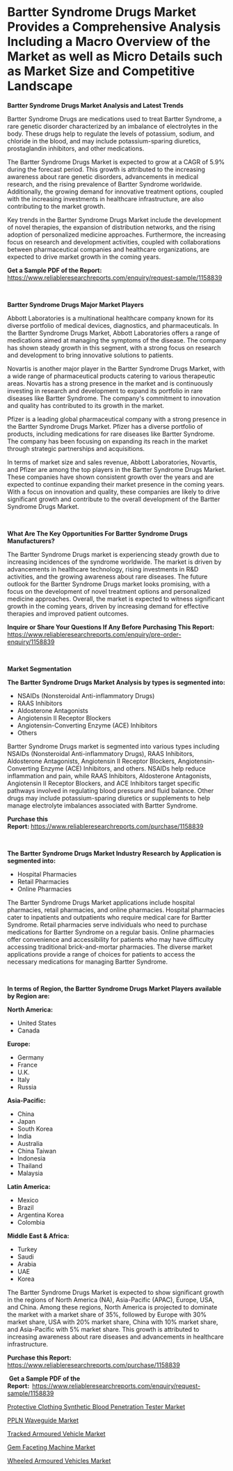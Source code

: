 <p><h1>Bartter Syndrome Drugs Market Provides a Comprehensive Analysis Including a Macro Overview of the Market as well as Micro Details such as Market Size and Competitive Landscape</h1></p><p><strong>Bartter Syndrome Drugs Market Analysis and Latest Trends</strong></p>
<p><p>Bartter Syndrome Drugs are medications used to treat Bartter Syndrome, a rare genetic disorder characterized by an imbalance of electrolytes in the body. These drugs help to regulate the levels of potassium, sodium, and chloride in the blood, and may include potassium-sparing diuretics, prostaglandin inhibitors, and other medications.</p><p>The Bartter Syndrome Drugs Market is expected to grow at a CAGR of 5.9% during the forecast period. This growth is attributed to the increasing awareness about rare genetic disorders, advancements in medical research, and the rising prevalence of Bartter Syndrome worldwide. Additionally, the growing demand for innovative treatment options, coupled with the increasing investments in healthcare infrastructure, are also contributing to the market growth.</p><p>Key trends in the Bartter Syndrome Drugs Market include the development of novel therapies, the expansion of distribution networks, and the rising adoption of personalized medicine approaches. Furthermore, the increasing focus on research and development activities, coupled with collaborations between pharmaceutical companies and healthcare organizations, are expected to drive market growth in the coming years.</p></p>
<p><strong>Get a Sample PDF of the Report:&nbsp;</strong> <a href="https://www.reliableresearchreports.com/enquiry/request-sample/1158839">https://www.reliableresearchreports.com/enquiry/request-sample/1158839</a></p>
<p>&nbsp;</p>
<p><strong>Bartter Syndrome Drugs Major Market Players</strong></p>
<p><p>Abbott Laboratories is a multinational healthcare company known for its diverse portfolio of medical devices, diagnostics, and pharmaceuticals. In the Bartter Syndrome Drugs Market, Abbott Laboratories offers a range of medications aimed at managing the symptoms of the disease. The company has shown steady growth in this segment, with a strong focus on research and development to bring innovative solutions to patients.</p><p>Novartis is another major player in the Bartter Syndrome Drugs Market, with a wide range of pharmaceutical products catering to various therapeutic areas. Novartis has a strong presence in the market and is continuously investing in research and development to expand its portfolio in rare diseases like Bartter Syndrome. The company's commitment to innovation and quality has contributed to its growth in the market.</p><p>Pfizer is a leading global pharmaceutical company with a strong presence in the Bartter Syndrome Drugs Market. Pfizer has a diverse portfolio of products, including medications for rare diseases like Bartter Syndrome. The company has been focusing on expanding its reach in the market through strategic partnerships and acquisitions.</p><p>In terms of market size and sales revenue, Abbott Laboratories, Novartis, and Pfizer are among the top players in the Bartter Syndrome Drugs Market. These companies have shown consistent growth over the years and are expected to continue expanding their market presence in the coming years. With a focus on innovation and quality, these companies are likely to drive significant growth and contribute to the overall development of the Bartter Syndrome Drugs Market.</p></p>
<p>&nbsp;</p>
<p><strong>What Are The Key Opportunities For Bartter Syndrome Drugs Manufacturers?</strong></p>
<p><p>The Bartter Syndrome Drugs market is experiencing steady growth due to increasing incidences of the syndrome worldwide. The market is driven by advancements in healthcare technology, rising investments in R&D activities, and the growing awareness about rare diseases. The future outlook for the Bartter Syndrome Drugs market looks promising, with a focus on the development of novel treatment options and personalized medicine approaches. Overall, the market is expected to witness significant growth in the coming years, driven by increasing demand for effective therapies and improved patient outcomes.</p></p>
<p><strong>Inquire or Share Your Questions If Any Before Purchasing This Report:</strong> <a href="https://www.reliableresearchreports.com/enquiry/pre-order-enquiry/1158839">https://www.reliableresearchreports.com/enquiry/pre-order-enquiry/1158839</a></p>
<p>&nbsp;</p>
<p><strong>Market Segmentation</strong></p>
<p><strong>The Bartter Syndrome Drugs Market Analysis by types is segmented into:</strong></p>
<p><ul><li>NSAIDs (Nonsteroidal Anti-inflammatory Drugs)</li><li>RAAS Inhibitors</li><li>Aldosterone Antagonists</li><li>Angiotensin II Receptor Blockers</li><li>Angiotensin-Converting Enzyme (ACE) Inhibitors</li><li>Others</li></ul></p>
<p><p>Bartter Syndrome Drugs market is segmented into various types including NSAIDs (Nonsteroidal Anti-inflammatory Drugs), RAAS Inhibitors, Aldosterone Antagonists, Angiotensin II Receptor Blockers, Angiotensin-Converting Enzyme (ACE) Inhibitors, and others. NSAIDs help reduce inflammation and pain, while RAAS Inhibitors, Aldosterone Antagonists, Angiotensin II Receptor Blockers, and ACE Inhibitors target specific pathways involved in regulating blood pressure and fluid balance. Other drugs may include potassium-sparing diuretics or supplements to help manage electrolyte imbalances associated with Bartter Syndrome.</p></p>
<p><strong>Purchase this Report:&nbsp;</strong><a href="https://www.reliableresearchreports.com/purchase/1158839">https://www.reliableresearchreports.com/purchase/1158839</a></p>
<p>&nbsp;</p>
<p><strong>The Bartter Syndrome Drugs Market Industry Research by Application is segmented into:</strong></p>
<p><ul><li>Hospital Pharmacies</li><li>Retail Pharmacies</li><li>Online Pharmacies</li></ul></p>
<p><p>The Bartter Syndrome Drugs Market applications include hospital pharmacies, retail pharmacies, and online pharmacies. Hospital pharmacies cater to inpatients and outpatients who require medical care for Bartter Syndrome. Retail pharmacies serve individuals who need to purchase medications for Bartter Syndrome on a regular basis. Online pharmacies offer convenience and accessibility for patients who may have difficulty accessing traditional brick-and-mortar pharmacies. The diverse market applications provide a range of choices for patients to access the necessary medications for managing Bartter Syndrome.</p></p>
<p>&nbsp;</p>
<p><strong>In terms of Region, the Bartter Syndrome Drugs Market Players available by Region are:</strong></p>
<p>
    <p> <strong> North America: </strong>
        <ul>
            <li>United States</li>
            <li>Canada</li>
        </ul>
        </p> 
    <p> <strong> Europe: </strong>
        <ul>
            <li>Germany</li>
            <li>France</li>
            <li>U.K.</li>
            <li>Italy</li>
            <li>Russia</li>
        </ul>
        </p> 
    <p> <strong> Asia-Pacific: </strong>
        <ul>
            <li>China</li>
            <li>Japan</li>
            <li>South Korea</li>
            <li>India</li>
            <li>Australia</li>
            <li>China Taiwan</li>
            <li>Indonesia</li>
            <li>Thailand</li>
            <li>Malaysia</li>
        </ul>
        </p> 
    <p> <strong> Latin America: </strong>
        <ul>
            <li>Mexico</li>
            <li>Brazil</li>
            <li>Argentina Korea</li>
            <li>Colombia</li>
        </ul>
        </p> 
    <p> <strong> Middle East & Africa: </strong>
        <ul>
            <li>Turkey</li>
            <li>Saudi</li>
            <li>Arabia</li>
            <li>UAE</li>
            <li>Korea</li>
        </ul>
    </p>
    </p>
<p><p>The Bartter Syndrome Drugs Market is expected to show significant growth in the regions of North America (NA), Asia-Pacific (APAC), Europe, USA, and China. Among these regions, North America is projected to dominate the market with a market share of 35%, followed by Europe with 30% market share, USA with 20% market share, China with 10% market share, and Asia-Pacific with 5% market share. This growth is attributed to increasing awareness about rare diseases and advancements in healthcare infrastructure.</p></p>
<p><strong>Purchase this Report: </strong><a href="https://www.reliableresearchreports.com/purchase/1158839">https://www.reliableresearchreports.com/purchase/1158839</a></p>
<p>&nbsp;<strong>Get a Sample PDF of the Report:&nbsp;&nbsp;</strong><a href="https://www.reliableresearchreports.com/enquiry/request-sample/1158839">https://www.reliableresearchreports.com/enquiry/request-sample/1158839</a></p>
<p><strong></strong></p>
<p><p><a href="https://medium.com/@arelystamm545/decoding-protective-clothing-synthetic-blood-penetration-tester-market-metrics-market-share-1a395931ef91">Protective Clothing Synthetic Blood Penetration Tester Market</a></p><p><a href="https://medium.com/@arelystamm545/ppln-waveguide-market-research-report-its-history-and-forecast-2024-to-2031-166352d46af2">PPLN Waveguide Market</a></p><p><a href="https://medium.com/@arelystamm545/tracked-armoured-vehicle-nbsp-market-focuses-on-market-share-size-and-projected-forecast-till-2031-80d745cd564c">Tracked Armoured Vehicle Market</a></p><p><a href="https://medium.com/@arelystamm545/gem-faceting-machine-market-report-reveals-the-latest-trends-and-growth-opportunities-of-this-df7a6da2cd78">Gem Faceting Machine Market</a></p><p><a href="https://medium.com/@arelystamm545/wheeled-armoured-vehicles-market-exploring-market-share-market-trends-and-future-growth-6a282db557ac">Wheeled Armoured Vehicles Market</a></p></p>